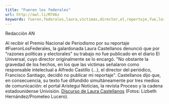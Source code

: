 ```yaml
---
title: "Fueron los federales"
url: http://owl.li/M746z
keywords: fueron,federales,laura,víctimas,director,el,reportaje,fue,los,castellanos,su,por
---
```

Redacción AN

Al recibir el Premio Nacional de Periodismo por su reportaje \#FueronLosFederales, la galardonada Laura Castellanos denunció que por "razones políticas y electorales" su trabajo no fue publicado en el diario El Universal, cuyo director originalmente se lo encargó. \"No obstante la gravedad de los hechos, en los que las víctimas señalaron como responsable intelectual a Alfredo Castillo (\...), el director del periódico, Francisco Santiago, decidió no publicar mi reportaje\". Castellanos dijo que, en consecuencia, su texto fue difundido simultáneamente por tres medios de comunicación: el portal Aristegui Noticias, la revista Proceso y la cadena estadounidense Univisión. [Discurso de Laura Castellanos](http://ow.ly/5gjE305dxcP) (Fotos: Lizbeth Hernández/Prometeo Lucero).
